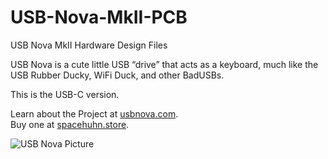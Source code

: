# USB-Nova-MkII-PCB

USB Nova MkII Hardware Design Files

USB Nova is a cute little USB “drive” that acts as a keyboard, much like the USB Rubber Ducky, WiFi Duck, and other BadUSBs. 

This is the USB-C version.

Learn about the Project at [usbnova.com](https://usbnova.com).  
Buy one at [spacehuhn.store](https://spacehuhn.store/products/usb-nova).  

![USB Nova Picture](https://spacehuhn.store/cdn/shop/files/P5280273_8c934dcc-bb62-411a-b8c9-759d473f67ad_1080x.jpg?v=1685377752)
